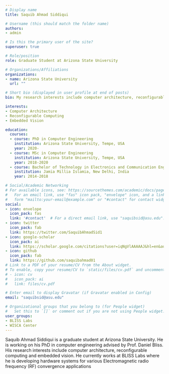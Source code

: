 ```yaml
---
# Display name
title: Saquib Ahmad Siddiqui

# Username (this should match the folder name)
authors:
- admin

# Is this the primary user of the site?
superuser: true

# Role/position
role: Graduate Student at Arizona State University

# Organizations/Affiliations
organizations:
- name: Arizona State University
  url: ""

# Short bio (displayed in user profile at end of posts)
bio: My research interests include computer architecture, reconfigurable computing and embedded vision.

interests:
- Computer Architecture
- Reconfigurable Computing
- Embedded Vision

education:
  courses:
  - course: PhD in Computer Engineering
    institution: Arizona State University, Tempe, USA
    year: 2020-
  - course: MSc in Computer Engineering
    institution: Arizona State University, Tempe, USA
    year: 2018-2020
  - course: Bachelor of Technology in Electronics and Communication Engineering
    institution: Jamia Millia Islamia, New Delhi, India
    year: 2014-2018

# Social/Academic Networking
# For available icons, see: https://sourcethemes.com/academic/docs/page-builder/#icons
#   For an email link, use "fas" icon pack, "envelope" icon, and a link in the
#   form "mailto:your-email@example.com" or "#contact" for contact widget.
social:
- icon: envelope
  icon_pack: fas
  link: '#contact'  # For a direct email link, use "saquibsid@asu.edu".
- icon: twitter
  icon_pack: fab
  link: https://twitter.com/SaquibAhmadSid1
- icon: google-scholar
  icon_pack: ai
  link: https://scholar.google.com/citations?user=iqNgVlAAAAAJ&hl=en&authuser=1
- icon: github
  icon_pack: fab
  link: https://github.com/saquibahmad01
# Link to a PDF of your resume/CV from the About widget.
# To enable, copy your resume/CV to `static/files/cv.pdf` and uncomment the lines below.
# - icon: cv
#   icon_pack: ai
#   link: files/cv.pdf

# Enter email to display Gravatar (if Gravatar enabled in Config)
email: "saquibsid@asu.edu"

# Organizational groups that you belong to (for People widget)
#   Set this to `[]` or comment out if you are not using People widget.
user_groups:
- BLISS Labs
- WISCA Center
---
```


Saquib Ahmad Siddiqui is a graduate student at Arizona State University. He is working on his PhD in computer engineering advised by Prof. Daniel Bliss. His research interests include computer architecture, reconfigurable computing and embedded vision. He currently works at BLISS Labs where he is developing hardware systems for various Electromagnetic radio frequency (RF) convergence applications
